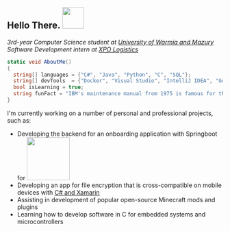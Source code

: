 <h2>Hello There. <img src="https://emojis.slackmojis.com/emojis/images/1643514670/6723/hyperfastparrot.gif?1643514670" width="50"></h2>
<p>
  <em>3rd-year Computer Science student at <a href="http://www.uwm.edu.pl/">University of Warmia and Mazury</a>
</br>Software Development intern at <a href="https://www.xpo.com/">XPO Logistics</a>
  </em>
</p>

```csharp
static void AboutMe()
{
  string[] languages = {"C#", "Java", "Python", "C", "SQL"}; 
  string[] devTools  = {"Docker", "Visual Studio", "IntelliJ IDEA", "Google Cloud Platform"};
  bool isLearning = true;
  string funFact = "IBM's maintenance manual from 1975 is famous for the line, \"By all means, do not use a hammer.\"";
}
```
I'm currently working on a number of personal and professional projects, such as:
* Developing the backend for an onboarding application with Springboot for <a href="https://venturelabs.team/"><img src="https://venturelabs.team/wp-content/uploads/2021/04/VentureLabs-Horizontal-White-300x76.png" width="100"></a>
* Developing an app for file encryption that is cross-compatible on mobile devices with <a href="https://github.com/DejaVuMan/FileEncApp">C# and Xamarin</a>
* Assisting in development of popular open-source Minecraft mods and plugins
* Learning how to develop software in C for embedded systems and microcontrollers
